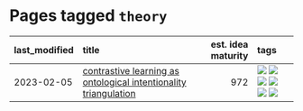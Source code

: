 # Pages tagged `theory`

|last_modified|title|est. idea maturity|tags
|:---|:---|---:|:---|
|2023-02-05|[contrastive learning as ontological intentionality triangulation](../contrastive_learning_as_ontological_intentionality_triangulation.md)|972|[![](https://img.shields.io/badge/tag-meta-112e27)](../tags/meta.md) [![](https://img.shields.io/badge/tag-philosophy-aa21fc)](../tags/philosophy.md) [![](https://img.shields.io/badge/tag-semiotics-869bd0)](../tags/semiotics.md) [![](https://img.shields.io/badge/tag-synesthesia-c4c41f)](../tags/synesthesia.md) [![](https://img.shields.io/badge/tag-theory-53417a)](../tags/theory.md) [![](https://img.shields.io/badge/tag-wip-4bcfd8)](../tags/wip.md)|